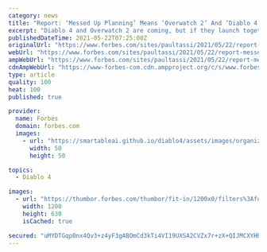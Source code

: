 ```yaml
---
category: news
title: "Report: ‘Messed Up Planning’ Means ‘Overwatch 2’ And ‘Diablo 4’ May Release Together"
excerpt: "Diablo 4 and Overwatch 2 are coming, but if they launch together, that could mean another massive gap for Blizzard afterward."
publishedDateTime: 2021-05-22T07:25:00Z
originalUrl: "https://www.forbes.com/sites/paultassi/2021/05/22/report-messed-up-planning-means-overwatch-2-and-diablo-4-may-release-together/"
webUrl: "https://www.forbes.com/sites/paultassi/2021/05/22/report-messed-up-planning-means-overwatch-2-and-diablo-4-may-release-together/"
ampWebUrl: "https://www.forbes.com/sites/paultassi/2021/05/22/report-messed-up-planning-means-overwatch-2-and-diablo-4-may-release-together/amp/"
cdnAmpWebUrl: "https://www-forbes-com.cdn.ampproject.org/c/s/www.forbes.com/sites/paultassi/2021/05/22/report-messed-up-planning-means-overwatch-2-and-diablo-4-may-release-together/amp/"
type: article
quality: 100
heat: 100
published: true

provider:
  name: Forbes
  domain: forbes.com
  images:
    - url: "https://smartableai.github.io/diablo4/assets/images/organizations/forbes.com-50x50.jpg"
      width: 50
      height: 50

topics:
  - Diablo 4

images:
  - url: "https://thumbor.forbes.com/thumbor/fit-in/1200x0/filters%3Aformat%28jpg%29/https%3A%2F%2Fspecials-images.forbesimg.com%2Fimageserve%2F601d5fd78f72145114821853%2F0x0.jpg"
    width: 1200
    height: 630
    isCached: true

secured: "uMYDTGqp0nx4Qv3+z4yF3gABOmCd3kTi4VI19UXSA2CVZx7r+zX+QIJMCXYHRvS/YKakaaVDDBpefm3y8o+50AHxR6hrHSB2ZRlazjEbQNPfnevrd5QXcGYua1qbN8LREO5SeYEtu1GJlUKaL1ftOhkJYpC+nLfS9dTmmfV7FkADRF47axnCvJPTU5Vo1M10VqANjbCfWFGZXLFpyRUfjJ8gXBPy3vdLXBsvIkCaAVJCciOmaXJqwvzgVm0ltoZtPJlXsUzktZJwDqAp/fEHoVMjXJGTpIupq5I8XoEL0bzB+mFDv24uccEcSl00fwqLqPagsYgjuKyWrSDpqbKwVTktd5sWT+YKvarpFd/lkEg=;+voO0tvvhO92FQMyngeQlA=="
---
```


